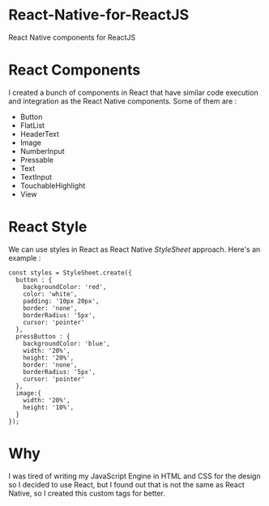 # React-Native-for-ReactJS
React Native components for ReactJS

# React Components 

I created a bunch of components in React that have similar code execution and integration as the React Native components.
Some of them are : 

- Button
- FlatList
- HeaderText
- Image
- NumberInput
- Pressable
- Text
- TextInput
- TouchableHighlight
- View

# React Style

We can use styles in React as React Native *StyleSheet* approach.
Here's an example :

``` 
const styles = StyleSheet.create({
  button : {
    backgroundColor: 'red',
    color: 'white',
    padding: '10px 20px',
    border: 'none',
    borderRadius: '5px',
    cursor: 'pointer'
  },
  pressButton : {
    backgroundColor: 'blue',
    width: '20%',
    height: '20%',
    border: 'none',
    borderRadius: '5px',
    cursor: 'pointer'
  },
  image:{
    width: '20%',
    height: '10%',
  }
});
```

# Why

I was tired of writing my JavaScript Engine in HTML and CSS for the design so I decided to use React, but I found out that is not the same as React Native, so I created this custom tags for better.

